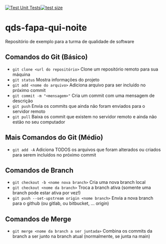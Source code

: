 [![Test Unit Tests](https://github.com/ArduPilot/ardupilot/workflows/test%20unit%20tests%20and%20sitl%20building/badge.svg?branch=master)](https://github.com/ArduPilot/ardupilot/actions/workflows/test_unit_tests.yml)[![test size](https://github.com/ArduPilot/ardupilot/actions/workflows/test_size.yml/badge.svg)](https://github.com/ArduPilot/ardupilot/actions/workflows/test_size.yml)

# qds-fapa-qui-noite
Repositório de exemplo para a turma de qualidade de software 

## Comandos do Git (Básico)
- `git clone <url do repositório>` Clone um repositório remoto para sua máquina
- `git status` Mostra informações do projeto
- `git add <nome do arquivo>` Adiciona arquivo para ser incluído no próximo commit
- `git commit -m "<mensagem>"` Cria um commit com uma mensagem de descrição
- `git push` Envia os commits que ainda não foram enviados para o servidor remoto
- `git pull` Baixa os commit que existem no servidor remoto e ainda não estão no seu computador


## Mais Comandos do Git (Médio)
- `git add -A` Adiciona TODOS os arquivos que foram alterados ou criados para serem incluídos no próximo commit

## Comandos de Branch
- `git checkout -b <nome nova branch>` Cria uma nova branch local
- `git checkout <nome da branch>` Troca a branch ativa (somente uma branch pode estar ativa por vez!)
- `git push --set-upstream origin <nome branch>` Envia a nova branch para o github (ou gitlab, ou bitbucket, ... origin)

## Comandos de Merge
- `git merge <nome da branch a ser juntada>` Combina os commits da branch a ser junto na branch atual (normalmente, se junta na main)